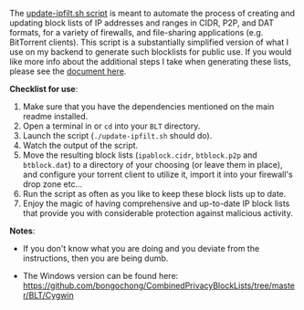 The [update-ipfilt.sh script](https://github.com/bongochong/CombinedPrivacyBlockLists/blob/master/BLT/update-ipfilt.sh) is meant to automate the process of creating and updating block lists of IP addresses and ranges in CIDR, P2P, and DAT formats, for a variety of firewalls, and file-sharing applications (e.g. BitTorrent clients). This script is a substantially simplified version of what I use on my backend to generate such blocklists for public use. If you would like more info about the additional steps I take when generating these lists, please see the [document here](https://gist.githubusercontent.com/bongochong/46a6b7ac6450d8df4b447432ee4159ad/raw/d02e44078fd519d207206a7fe808038badfe2497/currentsources-cpbl-ipbl.txt).    

**Checklist for use**:
1. Make sure that you have the dependencies mentioned on the main readme installed.
2. Open a terminal in or `cd` into your `BLT` directory.
3. Launch the script (`./update-ipfilt.sh` should do).
4. Watch the output of the script.
5. Move the resulting block lists (`ipablock.cidr`, `btblock.p2p` and `btblock.dat`) to a directory of your choosing (or leave them in place), and configure your torrent client to utilize it, import it into your firewall's drop zone etc...
6. Run the script as often as you like to keep these block lists up to date.
7. Enjoy the magic of having comprehensive and up-to-date IP block lists that provide you with considerable protection against malicious activity.


**Notes**:
- If you don't know what you are doing and you deviate from the instructions, then you are being dumb.

- The Windows version can be found here: https://github.com/bongochong/CombinedPrivacyBlockLists/tree/master/BLT/Cygwin
